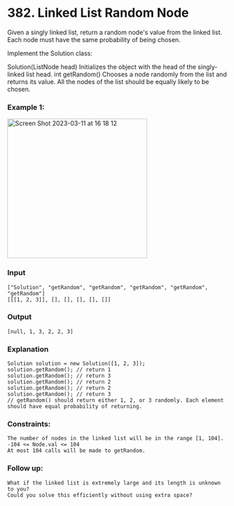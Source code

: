 # 382. Linked List Random Node

Given a singly linked list, return a random node's value from the linked list. Each node must have the same probability of being chosen.

Implement the Solution class:

Solution(ListNode head) Initializes the object with the head of the singly-linked list head.
int getRandom() Chooses a node randomly from the list and returns its value. All the nodes of the list should be equally likely to be chosen.
 

### Example 1:
<img width="319" alt="Screen Shot 2023-03-11 at 16 18 12" src="https://user-images.githubusercontent.com/38793933/224470966-e3363203-0acc-4bfb-8156-190c7143a0e4.png">


### Input
```
["Solution", "getRandom", "getRandom", "getRandom", "getRandom", "getRandom"]
[[[1, 2, 3]], [], [], [], [], []]
```
### Output
```
[null, 1, 3, 2, 2, 3]
```
### Explanation
```
Solution solution = new Solution([1, 2, 3]);
solution.getRandom(); // return 1
solution.getRandom(); // return 3
solution.getRandom(); // return 2
solution.getRandom(); // return 2
solution.getRandom(); // return 3
// getRandom() should return either 1, 2, or 3 randomly. Each element should have equal probability of returning.
 ```

### Constraints:
```
The number of nodes in the linked list will be in the range [1, 104].
-104 <= Node.val <= 104
At most 104 calls will be made to getRandom.
```

### Follow up:
```
What if the linked list is extremely large and its length is unknown to you?
Could you solve this efficiently without using extra space?
```
